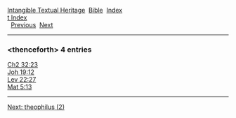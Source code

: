 [Intangible Textual Heritage](../../index)  [Bible](../index) 
[Index](index)   
[t Index](_t_)  
  [Previous](c11456)  [Next](c11458) 

------------------------------------------------------------------------

### &lt;thenceforth&gt; 4 entries

[Ch2 32:23](../kjv/ch2032.htm#023)  
[Joh 19:12](../kjv/joh019.htm#012)  
[Lev 22:27](../kjv/lev022.htm#027)  
[Mat 5:13](../kjv/mat005.htm#013)  

------------------------------------------------------------------------

[Next: theophilus (2)](c11458)
